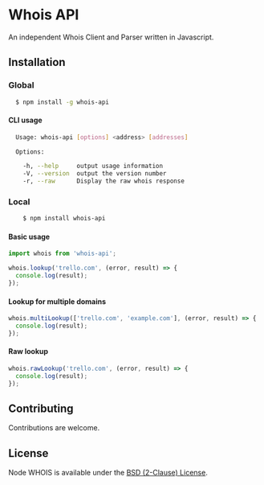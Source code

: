 # Whois API

An independent Whois Client and Parser written in Javascript.

## Installation

### Global
```bash
  $ npm install -g whois-api
```

#### CLI usage
```bash
  Usage: whois-api [options] <address> [addresses]

  Options:

    -h, --help     output usage information
    -V, --version  output the version number
    -r, --raw      Display the raw whois response
```

### Local
```bash
    $ npm install whois-api
```

#### Basic usage

```js
import whois from 'whois-api';

whois.lookup('trello.com', (error, result) => {
  console.log(result);
});
```

#### Lookup for multiple domains
```js
whois.multiLookup(['trello.com', 'example.com'], (error, result) => {
  console.log(result);
});
```

#### Raw lookup
```js
whois.rawLookup('trello.com', (error, result) => {
  console.log(result);
});
```

## Contributing

Contributions are welcome.

## License

Node WHOIS is available under the [BSD (2-Clause) License](http://opensource.org/licenses/BSD-2-Clause).
